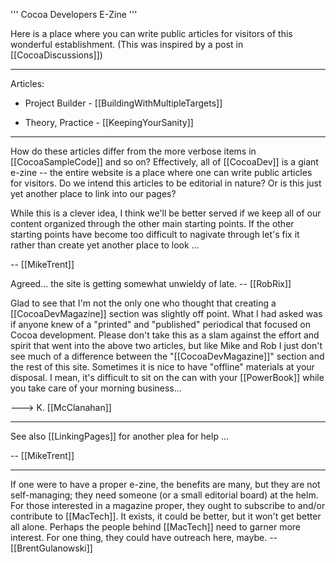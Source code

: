 ''' Cocoa Developers E-Zine '''

Here is a place where you can write public articles for visitors of this wonderful establishment. (This was inspired by a post in [[CocoaDiscussions]])

----

Articles:



* Project Builder - [[BuildingWithMultipleTargets]]

* Theory, Practice - [[KeepingYourSanity]]



----

How do these articles differ from the more verbose items in [[CocoaSampleCode]] and so on? Effectively, all of [[CocoaDev]] is a giant e-zine -- the entire website is a place where one can write public articles for visitors. Do we intend this articles to be editorial in nature? Or is this just yet another place to link into our pages?

While this is a clever idea, I think we'll be better served if we keep all of our content organized through the other main starting points. If the other starting points have become too difficult to nagivate through let's fix it rather than create yet another place to look ... 

-- [[MikeTrent]]


Agreed... the site is getting somewhat unwieldy of late. -- [[RobRix]]


Glad to see that I'm not the only one who thought that creating a [[CocoaDevMagazine]] section was slightly off point.  What I had asked was if anyone knew of a "printed" and "published" periodical that focused on Cocoa development.  Please don't take this as a slam against the effort and spirit that went into the above two articles, but like Mike and Rob I just don't see much of a difference between the "[[CocoaDevMagazine]]" section and the rest of this site.  Sometimes it is nice to have "offline" materials at your disposal.  I mean, it's difficult to sit on the can with your [[PowerBook]] while you take care of your morning business...  

---> K. [[McClanahan]]

----

See also [[LinkingPages]] for another plea for help ... 

-- [[MikeTrent]]

----

If one were to have a proper e-zine, the benefits are many, but they are not self-managing; they need someone (or a small editorial board) at the helm. For those interested in a magazine proper, they ought to subscribe to and/or contribute to [[MacTech]]. It exists, it could be better, but it won't get better all alone. Perhaps the people behind [[MacTech]] need to garner more interest. For one thing, they could have outreach here, maybe. -- [[BrentGulanowski]]